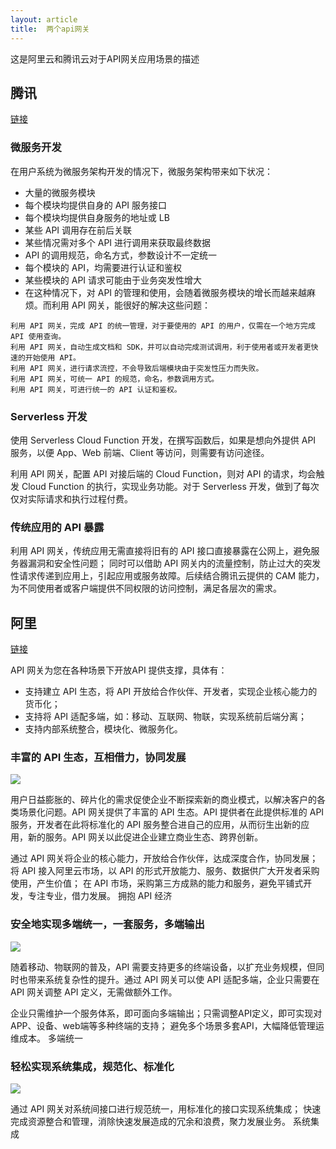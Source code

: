 ```yaml
---
layout: article
title:  两个api网关
---
```

这是阿里云和腾讯云对于API网关应用场景的描述


## 腾讯

[链接](https://cloud.tencent.com/document/product/628/11764)

### 微服务开发
在用户系统为微服务架构开发的情况下，微服务架构带来如下状况：

- 大量的微服务模块
- 每个模块均提供自身的 API 服务接口
- 每个模块均提供自身服务的地址或 LB
- 某些 API 调用存在前后关联
- 某些情况需对多个 API 进行调用来获取最终数据
- API 的调用规范，命名方式，参数设计不一定统一
- 每个模块的 API，均需要进行认证和鉴权
- 某些模块的 API 请求可能由于业务突发性增大
- 在这种情况下，对 API 的管理和使用，会随着微服务模块的增长而越来越麻烦。而利用 API 网关，能很好的解决这些问题：

```
利用 API 网关，完成 API 的统一管理，对于要使用的 API 的用户，仅需在一个地方完成 API 使用查询。
利用 API 网关，自动生成文档和 SDK，并可以自动完成测试调用，利于使用者或开发者更快速的开始使用 API。
利用 API 网关，进行请求流控，不会导致后端模块由于突发性压力而失败。
利用 API 网关，可统一 API 的规范，命名，参数调用方式。
利用 API 网关，可进行统一的 API 认证和鉴权。
```

### Serverless 开发

使用 Serverless Cloud Function 开发，在撰写函数后，如果是想向外提供 API 服务，以便 App、Web 前端、Client 等访问，则需要有访问途径。

利用 API 网关，配置 API 对接后端的 Cloud Function，则对 API 的请求，均会触发 Cloud Function 的执行，实现业务功能。对于 Serverless 开发，做到了每次仅对实际请求和执行过程付费。

### 传统应用的 API 暴露

利用 API 网关，传统应用无需直接将旧有的 API 接口直接暴露在公网上，避免服务器漏洞和安全性问题；
同时可以借助 API 网关内的流量控制，防止过大的突发性请求传递到应用上，引起应用或服务故障。后续结合腾讯云提供的 CAM 能力，为不同使用者或客户端提供不同权限的访问控制，满足各层次的需求。



## 阿里

[链接](https://help.aliyun.com/document_detail/29468.html?spm=a2c4g.11186623.6.545.1a327c19MF8Js9)


API 网关为您在各种场景下开放API 提供支撑，具体有：

- 支持建立 API 生态，将 API 开放给合作伙伴、开发者，实现企业核心能力的货币化；
- 支持将 API 适配多端，如：移动、互联网、物联，实现系统前后端分离；
- 支持内部系统整合，模块化、微服务化。

### 丰富的 API 生态，互相借力，协同发展

![](http://docs-aliyun.cn-hangzhou.oss.aliyun-inc.com/assets/pic/29468/cn_zh/1484724886634/%E5%9C%BA%E6%99%AF1%E6%8B%A5%E6%8A%B1API%E7%BB%8F%E6%B5%8E-559-287%EF%BC%882x%EF%BC%89.jpg)

用户日益膨胀的、碎片化的需求促使企业不断探索新的商业模式，以解决客户的各类场景化问题。API 网关提供了丰富的 API 生态。API 提供者在此提供标准的 API 服务，开发者在此将标准化的 API 服务整合进自己的应用，从而衍生出新的应用，新的服务。API 网关以此促进企业建立商业生态、跨界创新。

通过 API 网关将企业的核心能力，开放给合作伙伴，达成深度合作，协同发展；
将 API 接入阿里云市场，以 API 的形式开放能力、服务、数据供广大开发者采购使用，产生价值；
在 API 市场，采购第三方成熟的能力和服务，避免平铺式开发，专注专业，借力发展。
拥抱 API 经济

### 安全地实现多端统一，一套服务，多端输出

![](http://docs-aliyun.cn-hangzhou.oss.aliyun-inc.com/assets/pic/29468/cn_zh/1484724903237/%E5%9C%BA%E6%99%AF3%E5%A4%9A%E7%AB%AF%E7%BB%9F%E4%B8%80.jpg)

随着移动、物联网的普及，API 需要支持更多的终端设备，以扩充业务规模，但同时也带来系统复杂性的提升。通过 API 网关可以使 API 适配多端，企业只需要在 API 网关调整 API 定义，无需做额外工作。

企业只需维护一个服务体系，即可面向多端输出；只需调整API定义，即可实现对APP、设备、web端等多种终端的支持；
避免多个场景多套API，大幅降低管理运维成本。
多端统一

### 轻松实现系统集成，规范化、标准化

![](http://docs-aliyun.cn-hangzhou.oss.aliyun-inc.com/assets/pic/29468/cn_zh/1484724916639/%E5%9C%BA%E6%99%AF4%E7%B3%BB%E7%BB%9F%E9%9B%86%E6%88%90.jpg)

通过 API 网关对系统间接口进行规范统一，用标准化的接口实现系统集成；
快速完成资源整合和管理，消除快速发展造成的冗余和浪费，聚力发展业务。
系统集成